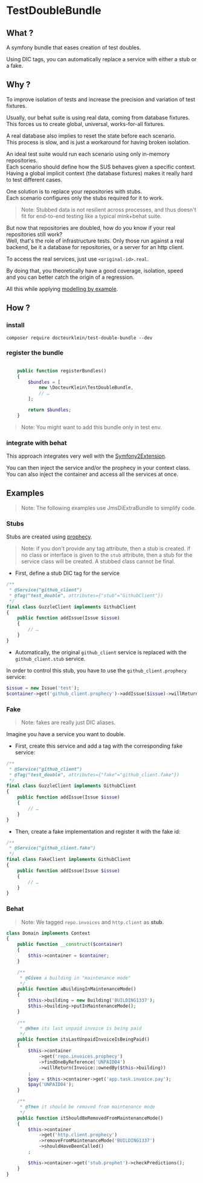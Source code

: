 # TestDoubleBundle

## What ?

A symfony bundle that eases creation of test doubles.

Using DIC tags, you can automatically replace a service with either a stub or a fake.

## Why ?

To improve isolation of tests and increase the precision and variation of test fixtures.

Usually, our behat suite is using real data, coming from database fixtures.  
This forces us to create global, universal, works-for-all fixtures.

A real database also implies to reset the state before each scenario.  
This process is slow, and is just a workaround for having broken isolation.

An ideal test suite would run each scenario using only in-memory repositories.  
Each scenario should define how the SUS behaves given a specific context.  
Having a global implicit context (the database fixtures) makes it really hard to test different cases.

One solution is to replace your repositories with stubs.  
Each scenario configures only the stubs required for it to work.  

> Note: Stubbed data is not resilient across processes,
> and thus doesn't fit for end-to-end testing like a typical mink+behat suite.

But now that repositories are doubled, how do you know if your real repositories still work?  
Well, that's the role of infrastructure tests. Only those run against a real backend,
be it a database for repositories, or a server for an http client.

To access the real services, just use `<original-id>.real`.

By doing that, you theoretically have a good coverage, isolation, speed  
and you can better catch the origin of a regression.

All this while applying [modelling by example](http://stakeholderwhisperer.com/posts/2014/10/introducing-modelling-by-example).

## How ?

### install

    composer require docteurklein/test-double-bundle --dev

### register the bundle

``` php

    public function registerBundles()
    {
        $bundles = [
            new \DocteurKlein\TestDoubleBundle,
            // …
        ];

        return $bundles;
    }
```

> Note: You might want to add this bundle only in test env.

### integrate with behat

This approach integrates very well with the [Symfony2Extension](https://github.com/Behat/Symfony2Extension/blob/master/doc/index.rst#injecting-services).

You can then inject the service and/or the prophecy in your context class.  
You can also inject the container and access all the services at once.


## Examples

> Note: The following examples use JmsDiExtraBundle to simplify code.

### Stubs

Stubs are created using [prophecy](https://github.com/phpspec/prophecy).

> Note: if you don't provide any tag attribute, then a stub is created.
> if no class or interface is given to the `stub` attribute, then a stub for the service class will be created.
> A stubbed class cannot be final.


 - First, define a stub DIC tag for the service

``` php
/**
 * @Service("github_client")
 * @Tag("test_double", attributes={"stub"="GithubClient"})
 */
final class GuzzleClient implements GithubClient
{
    public function addIssue(Issue $issue)
    {
        // …
    }
}
```

- Automatically, the original `github_client` service is replaced with the `github_client.stub` service.

In order to control this stub, you have to use the `github_client.prophecy` service:

``` php
$issue = new Issue('test');
$container->get('github_client.prophecy')->addIssue($issue)->willReturn(true);
```

### Fake

> Note: fakes are really just DIC aliases.

Imagine you have a service you want to double.

- First, create this service and add a tag with the corresponding fake service:

``` php
/**
 * @Service("github_client")
 * @Tag("test_double", attributes={"fake"="github_client.fake"})
 */
final class GuzzleClient implements GithubClient
{
    public function addIssue(Issue $issue)
    {
        // …
    }
}
```

 - Then, create a fake implementation and register it with the fake id:

``` php
/**
 * @Service("github_client.fake")
 */
final class FakeClient implements GithubClient
{
    public function addIssue(Issue $issue)
    {
        // …
    }
}
```

### Behat

> Note: We tagged `repo.invoices` and `http.client` as **stub**.

``` php
class Domain implements Context
{
    public function __construct($container)
    {
        $this->container = $container;
    }

    /**
     * @Given a building in "maintenance mode"
     */
    public function aBuildingInMaintenanceMode()
    {
        $this->building = new Building('BUILDING1337');
        $this->building->putInMaintenanceMode();
    }

    /**
     * @When its last unpaid invoice is being paid
     */
    public function itsLastUnpaidInvoiceIsBeingPaid()
    {
        $this->container
            ->get('repo.invoices.prophecy')
            ->findOneByReference('UNPAID04')
            ->willReturn(Invoice::ownedBy($this->building))
        ;
        $pay = $this->container->get('app.task.invoice.pay');
        $pay('UNPAID04');
    }

    /**
     * @Then it should be removed from maintenance mode
     */
    public function itShouldBeRemovedFromMaintenanceMode()
    {
        $this->container
            ->get('http.client.prophecy')
            ->removeFromMaintenanceMode('BUILDING1337')
            ->shouldHaveBeenCalled()
        ;

        $this->container->get('stub.prophet')->checkPredictions();
    }
}
```
